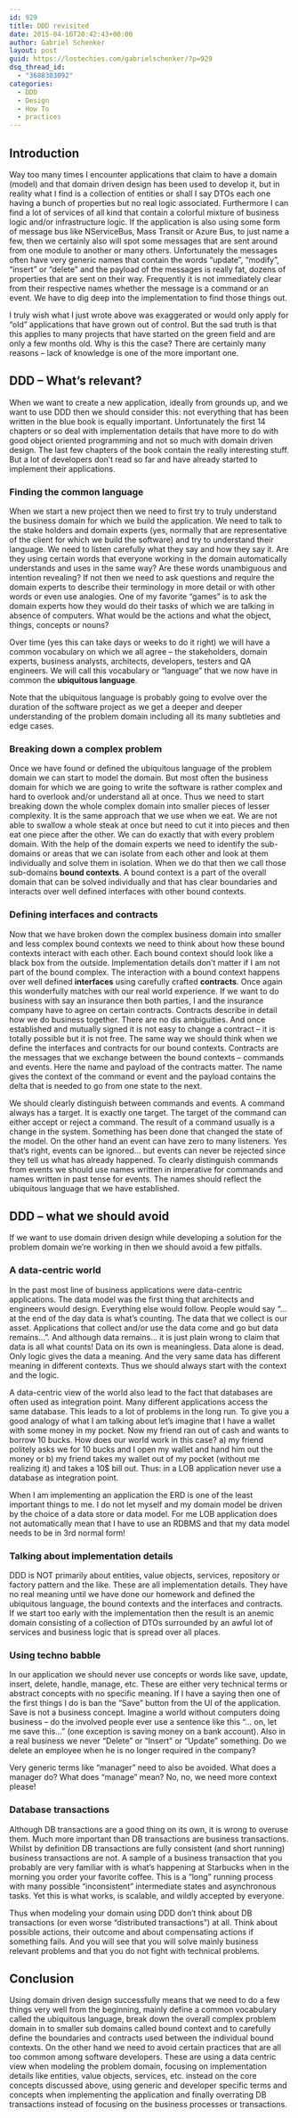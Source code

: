 ```yaml
---
id: 929
title: DDD revisited
date: 2015-04-16T20:42:43+00:00
author: Gabriel Schenker
layout: post
guid: https://lostechies.com/gabrielschenker/?p=929
dsq_thread_id:
  - "3688303092"
categories:
  - DDD
  - Design
  - How To
  - practices
---
```

## Introduction

Way too many times I encounter applications that claim to have a domain (model) and that domain driven design has been used to develop it, but in reality what I find is a collection of entities or shall I say DTOs each one having a bunch of properties but no real logic associated. Furthermore I can find a lot of services of all kind that contain a colorful mixture of business logic and/or infrastructure logic. If the application is also using some form of message bus like NServiceBus, Mass Transit or Azure Bus, to just name a few, then we certainly also will spot some messages that are sent around from one module to another or many others. Unfortunately the messages often have very generic names that contain the words &#8220;update&#8221;, &#8220;modify&#8221;, &#8220;insert&#8221; or &#8220;delete&#8221; and the payload of the messages is really fat, dozens of properties that are sent on their way. Frequently it is not immediately clear from their respective names whether the message is a command or an event. We have to dig deep into the implementation to find those things out.

I truly wish what I just wrote above was exaggerated or would only apply for &#8220;old&#8221; applications that have grown out of control. But the sad truth is that this applies to many projects that have started on the green field and are only a few months old. Why is this the case? There are certainly many reasons &#8211; lack of knowledge is one of the more important one.

## DDD &#8211; What&#8217;s relevant?

When we want to create a new application, ideally from grounds up, and we want to use DDD then we should consider this: not everything that has been written in the blue book is equally important. Unfortunately the first 14 chapters or so deal with implementation details that have more to do with good object oriented programming and not so much with domain driven design. The last few chapters of the book contain the really interesting stuff. But a lot of developers don&#8217;t read so far and have already started to implement their applications.

### Finding the common language

When we start a new project then we need to first try to truly understand the business domain for which we build the application. We need to talk to the stake holders and domain experts (yes, normally that are representative of the client for which we build the software) and try to understand their language. We need to listen carefully what they say and how they say it. Are they using certain words that everyone working in the domain automatically understands and uses in the same way? Are these words unambiguous and intention revealing? If not then we need to ask questions and require the domain experts to describe their terminology in more detail or with other words or even use analogies. One of my favorite &#8220;games&#8221; is to ask the domain experts how they would do their tasks of which we are talking in absence of computers. What would be the actions and what the object, things, concepts or nouns?

Over time (yes this can take days or weeks to do it right) we will have a common vocabulary on which we all agree &#8211; the stakeholders, domain experts, business analysts, architects, developers, testers and QA engineers. We will call this vocabulary or &#8220;language&#8221; that we now have in common the **ubiquitous language**.

Note that the ubiquitous language is probably going to evolve over the duration of the software project as we get a deeper and deeper understanding of the problem domain including all its many subtleties and edge cases.

### Breaking down a complex problem

Once we have found or defined the ubiquitous language of the problem domain we can start to model the domain. But most often the business domain for which we are going to write the software is rather complex and hard to overlook and/or understand all at once. Thus we need to start breaking down the whole complex domain into smaller pieces of lesser complexity. It is the same approach that we use when we eat. We are not able to swallow a whole steak at once but need to cut it into pieces and then eat one piece after the other. We can do exactly that with every problem domain. With the help of the domain experts we need to identify the sub-domains or areas that we can isolate from each other and look at them individually and solve them in isolation. When we do that then we call those sub-domains **bound contexts**. A bound context is a part of the overall domain that can be solved individually and that has clear boundaries and interacts over well defined interfaces with other bound contexts.

### Defining interfaces and contracts

Now that we have broken down the complex business domain into smaller and less complex bound contexts we need to think about how these bound contexts interact with each other. Each bound context should look like a black box from the outside. Implementation details don&#8217;t matter if I am not part of the bound complex. The interaction with a bound context happens over well defined **interfaces** using carefully crafted **contracts**. Once again this wonderfully matches with our real world experience. If we want to do business with say an insurance then both parties, I and the insurance company have to agree on certain contracts. Contracts describe in detail how we do business together. There are no dis ambiguities. And once established and mutually signed it is not easy to change a contract &#8211; it is totally possible but it is not free. The same way we should think when we define the interfaces and contracts for our bound contexts. Contracts are the messages that we exchange between the bound contexts &#8211; commands and events. Here the name and payload of the contracts matter. The name gives the context of the command or event and the payload contains the delta that is needed to go from one state to the next.

We should clearly distinguish between commands and events. A command always has a target. It is exactly one target. The target of the command can either accept or reject a command. The result of a command usually is a change in the system. Something has been done that changed the state of the model. On the other hand an event can have zero to many listeners. Yes that&#8217;s right, events can be ignored&#8230; but events can never be rejected since they tell us what has already happened. To clearly distinguish commands from events we should use names written in imperative for commands and names written in past tense for events. The names should reflect the ubiquitous language that we have established.

## DDD &#8211; what we should avoid

If we want to use domain driven design while developing a solution for the problem domain we&#8217;re working in then we should avoid a few pitfalls.

### A data-centric world

In the past most line of business applications were data-centric applications. The data model was the first thing that architects and engineers would design. Everything else would follow. People would say &#8220;&#8230; at the end of the day data is what&#8217;s counting. The data that we collect is our asset. Applications that collect and/or use the data come and go but data remains&#8230;&#8221;. And although data remains&#8230; it is just plain wrong to claim that data is all what counts! Data on its own is meaningless. Data alone is dead. Only logic gives the data a meaning. And the very same data has different meaning in different contexts. Thus we should always start with the context and the logic.

A data-centric view of the world also lead to the fact that databases are often used as integration point. Many different applications access the same database. This leads to a lot of problems in the long run. To give you a good analogy of what I am talking about let&#8217;s imagine that I have a wallet with some money in my pocket. Now my friend ran out of cash and wants to borrow 10 bucks. How does our world work in this case? a) my friend politely asks we for 10 bucks and I open my wallet and hand him out the money or b) my friend takes my wallet out of my pocket (without me realizing it) and takes a 10$ bill out. Thus: in a LOB application never use a database as integration point.

When I am implementing an application the ERD is one of the least important things to me. I do not let myself and my domain model be driven by the choice of a data store or data model. For me LOB application does not automatically mean that I have to use an RDBMS and that my data model needs to be in 3rd normal form!

### Talking about implementation details

DDD is NOT primarily about entities, value objects, services, repository or factory pattern and the like. These are all implementation details. They have no real meaning until we have done our homework and defined the ubiquitous language, the bound contexts and the interfaces and contracts. If we start too early with the implementation then the result is an anemic domain consisting of a collection of DTOs surrounded by an awful lot of services and business logic that is spread over all places.

### Using techno babble

In our application we should never use concepts or words like save, update, insert, delete, handle, manage, etc. These are either very technical terms or abstract concepts with no specific meaning. If I have a saying then one of the first things I do is ban the &#8220;Save&#8221; button from the UI of the application. Save is not a business concept. Imagine a world without computers doing business &#8211; do the involved people ever use a sentence like this &#8220;&#8230; on, let me save this&#8230;&#8221; (one exception is saving money on a bank account). Also in a real business we never &#8220;Delete&#8221; or &#8220;Insert&#8221; or &#8220;Update&#8221; something. Do we delete an employee when he is no longer required in the company?

Very generic terms like &#8220;manager&#8221; need to also be avoided. What does a manager do? What does &#8220;manage&#8221; mean? No, no, we need more context please!

### Database transactions

Although DB transactions are a good thing on its own, it is wrong to overuse them. Much more important than DB transactions are business transactions. Whilst by definition DB transactions are fully consistent (and short running) business transactions are not. A sample of a business transaction that you probably are very familiar with is what&#8217;s happening at Starbucks when in the morning you order your favorite coffee. This is a &#8220;long&#8221; running process with many possible &#8220;inconsistent&#8221; intermediate states and asynchronous tasks. Yet this is what works, is scalable, and wildly accepted by everyone.

Thus when modeling your domain using DDD don&#8217;t think about DB transactions (or even worse &#8220;distributed transactions&#8221;) at all. Think about possible actions, their outcome and about compensating actions if something fails. And you will see that you will solve mainly business relevant problems and that you do not fight with technical problems.

## Conclusion

Using domain driven design successfully means that we need to do a few things very well from the beginning, mainly define a common vocabulary called the ubiquitous language, break down the overall complex problem domain in to smaller sub domains called bound context and to carefully define the boundaries and contracts used between the individual bound contexts. On the other hand we need to avoid certain practices that are all too common among software developers. These are using a data centric view when modeling the problem domain, focusing on implementation details like entities, value objects, services, etc. instead on the core concepts discussed above, using generic and developer specific terms and concepts when implementing the application and finally overrating DB transactions instead of focusing on the business processes or transactions.